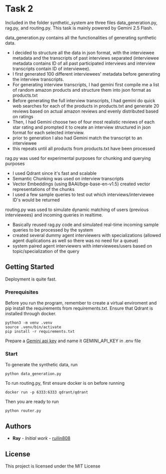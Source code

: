 # Task 2

Included in the folder synthetic_system are three files data_generation.py, rag.py, and routing.py.
This task is mainly powered by Gemini 2.5 Flash.

data_generation.py contains all the functionalities of generating synthetic data. 
- I decided to structure all the data in json format, with the interviewee metadata and the transcripts of past interviews separated (interviewee metadata contains ID of all past participated interviews and interview transcripts contain ID of interviewee). 
- I first generated 100 different interviewees' metadata before generating the interview transcripts.
- For generating interview transcripts, I had gemini first compile me a list of random amazon products and structure them into json format as products.txt
- Before generating the full interview transcripts, I had gemini do quick web searches for each of the products in products.txt and generate 20 reviews based on actual amazon reviews and evenly distributed based on ratings
- Then, I had Gemini choose two of four most realistic reviews of each star rating and prompted it to create an interview structured in json format for each selected interview.
- prior to generation I also had Gemini match the transcript to an interviewee
- this repeats until all products from products.txt have been processed

rag.py was used for experimental purposes for chunking and querying purposes
- I used Qdrant since it's fast and scalable
- Semantic Chunking was used on interview transcripts
- Vector Embeddings (using BAAI/bge-base-en-v1.5) created vector representations of the chunks
- I used a few sample queries to test out which interviews/interviewee ID's would be returned 

routing.py was used to simulate dynamic matching of users (previous interviewees) and incoming queries in realtime.
- Basically reused rag.py code and simulated real-time incoming sample queries to be processed by the system
- created several dummy agent interviewers with specializations (allowed agent duplications as well so there was no need for a queue)
- system paired agent interviewers with interviewees/users based on topic/specialization of the query

## Getting Started

Deployment is quite fast.

### Prerequisites

Before you run the program, remember to create a virtual enviroment and pip install the requirements from requirements.txt.
Ensure that Qdrant is installed through docker.

```
python3 -m venv .venv
source .venv/bin/activate
pip install -r requirements.txt
```

Prepare a [Gemini api key](https://ai.google.dev/gemini-api/docs) and name it GEMINI_API_KEY in .env file

### Start

To generate the synthetic data, run
```
python data_generation.py
```
To run routing.py, first ensure docker is on before running
```
docker run -p 6333:6333 qdrant/qdrant
```
Then you are ready to run 
```
python router.py
```

## Authors

* **Ray** - *Initial work* - [ruilin808](https://github.com/ruilin808)


## License

This project is licensed under the MIT License
